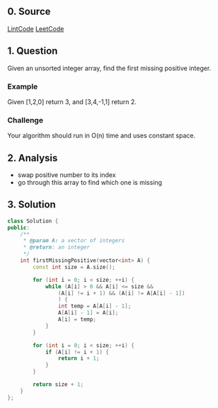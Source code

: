 ## 0. Source
[LintCode](http://www.lintcode.com/en/problem/first-missing-positive/)
[LeetCode](https://leetcode.com/problems/first-missing-positive/)

## 1. Question
Given an unsorted integer array, find the first missing positive integer.

### Example
Given [1,2,0] return 3,
and [3,4,-1,1] return 2.

### Challenge
Your algorithm should run in O(n) time and uses constant space.

## 2. Analysis

- swap positive number to its index
- go through this array to find which one is missing

## 3. Solution

```CPP
class Solution {
public:
    /**    
     * @param A: a vector of integers
     * @return: an integer
     */
    int firstMissingPositive(vector<int> A) {
        const int size = A.size();

        for (int i = 0; i < size; ++i) {
            while (A[i] > 0 && A[i] <= size && 
                (A[i] != i + 1) && (A[i] != A[A[i] - 1])
                ) {
                int temp = A[A[i] - 1];
                A[A[i] - 1] = A[i];
                A[i] = temp;
            }
        }

        for (int i = 0; i < size; ++i) {
            if (A[i] != i + 1) {
                return i + 1;
            }
        }

        return size + 1;
    }
};
```